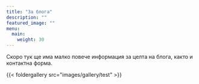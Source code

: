 ```yaml
---
title: "За блога"
description: ""
featured_image: ""
menu:
  main:
    weight: 30
---
```

Скоро тук ще има малко повече информация за целта на блога, както и контактна форма.

{{< foldergallery src="images/gallery/test" >}}